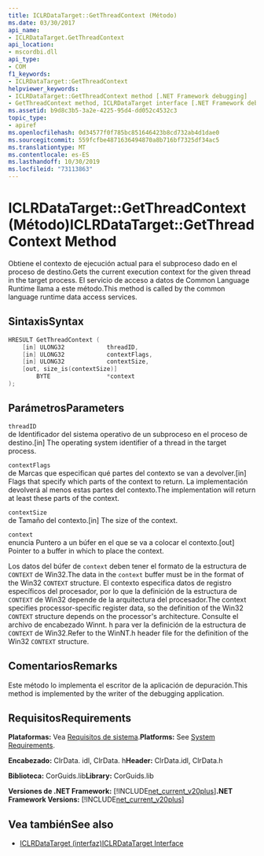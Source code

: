 ```yaml
---
title: ICLRDataTarget::GetThreadContext (Método)
ms.date: 03/30/2017
api_name:
- ICLRDataTarget.GetThreadContext
api_location:
- mscordbi.dll
api_type:
- COM
f1_keywords:
- ICLRDataTarget::GetThreadContext
helpviewer_keywords:
- ICLRDataTarget::GetThreadContext method [.NET Framework debugging]
- GetThreadContext method, ICLRDataTarget interface [.NET Framework debugging]
ms.assetid: b9d8c3b5-3a2e-4225-95d4-dd052c4532c3
topic_type:
- apiref
ms.openlocfilehash: 0d34577f0f785bc851646423b8cd732ab4d1dae0
ms.sourcegitcommit: 559fcfbe4871636494870a8b716bf7325df34ac5
ms.translationtype: MT
ms.contentlocale: es-ES
ms.lasthandoff: 10/30/2019
ms.locfileid: "73113863"
---
```

# <a name="iclrdatatargetgetthreadcontext-method"></a><span data-ttu-id="e6393-102">ICLRDataTarget::GetThreadContext (Método)</span><span class="sxs-lookup"><span data-stu-id="e6393-102">ICLRDataTarget::GetThreadContext Method</span></span>
<span data-ttu-id="e6393-103">Obtiene el contexto de ejecución actual para el subproceso dado en el proceso de destino.</span><span class="sxs-lookup"><span data-stu-id="e6393-103">Gets the current execution context for the given thread in the target process.</span></span> <span data-ttu-id="e6393-104">El servicio de acceso a datos de Common Language Runtime llama a este método.</span><span class="sxs-lookup"><span data-stu-id="e6393-104">This method is called by the common language runtime data access services.</span></span>  
  
## <a name="syntax"></a><span data-ttu-id="e6393-105">Sintaxis</span><span class="sxs-lookup"><span data-stu-id="e6393-105">Syntax</span></span>  
  
```cpp  
HRESULT GetThreadContext (  
    [in] ULONG32            threadID,  
    [in] ULONG32            contextFlags,  
    [in] ULONG32            contextSize,  
    [out, size_is(contextSize)]   
        BYTE                *context  
);  
```  
  
## <a name="parameters"></a><span data-ttu-id="e6393-106">Parámetros</span><span class="sxs-lookup"><span data-stu-id="e6393-106">Parameters</span></span>  
 `threadID`  
 <span data-ttu-id="e6393-107">de Identificador del sistema operativo de un subproceso en el proceso de destino.</span><span class="sxs-lookup"><span data-stu-id="e6393-107">[in] The operating system identifier of a thread in the target process.</span></span>  
  
 `contextFlags`  
 <span data-ttu-id="e6393-108">de Marcas que especifican qué partes del contexto se van a devolver.</span><span class="sxs-lookup"><span data-stu-id="e6393-108">[in] Flags that specify which parts of the context to return.</span></span> <span data-ttu-id="e6393-109">La implementación devolverá al menos estas partes del contexto.</span><span class="sxs-lookup"><span data-stu-id="e6393-109">The implementation will return at least these parts of the context.</span></span>  
  
 `contextSize`  
 <span data-ttu-id="e6393-110">de Tamaño del contexto.</span><span class="sxs-lookup"><span data-stu-id="e6393-110">[in] The size of the context.</span></span>  
  
 `context`  
 <span data-ttu-id="e6393-111">enuncia Puntero a un búfer en el que se va a colocar el contexto.</span><span class="sxs-lookup"><span data-stu-id="e6393-111">[out] Pointer to a buffer in which to place the context.</span></span>  
  
 <span data-ttu-id="e6393-112">Los datos del búfer de `context` deben tener el formato de la estructura de `CONTEXT` de Win32.</span><span class="sxs-lookup"><span data-stu-id="e6393-112">The data in the `context` buffer must be in the format of the Win32 `CONTEXT` structure.</span></span> <span data-ttu-id="e6393-113">El contexto especifica datos de registro específicos del procesador, por lo que la definición de la estructura de `CONTEXT` de Win32 depende de la arquitectura del procesador.</span><span class="sxs-lookup"><span data-stu-id="e6393-113">The context specifies processor-specific register data, so the definition of the Win32 `CONTEXT` structure depends on the processor's architecture.</span></span> <span data-ttu-id="e6393-114">Consulte el archivo de encabezado Winnt. h para ver la definición de la estructura de `CONTEXT` de Win32.</span><span class="sxs-lookup"><span data-stu-id="e6393-114">Refer to the WinNT.h header file for the definition of the Win32 `CONTEXT` structure.</span></span>  
  
## <a name="remarks"></a><span data-ttu-id="e6393-115">Comentarios</span><span class="sxs-lookup"><span data-stu-id="e6393-115">Remarks</span></span>  
 <span data-ttu-id="e6393-116">Este método lo implementa el escritor de la aplicación de depuración.</span><span class="sxs-lookup"><span data-stu-id="e6393-116">This method is implemented by the writer of the debugging application.</span></span>  
  
## <a name="requirements"></a><span data-ttu-id="e6393-117">Requisitos</span><span class="sxs-lookup"><span data-stu-id="e6393-117">Requirements</span></span>  
 <span data-ttu-id="e6393-118">**Plataformas:** Vea [Requisitos de sistema](../../../../docs/framework/get-started/system-requirements.md).</span><span class="sxs-lookup"><span data-stu-id="e6393-118">**Platforms:** See [System Requirements](../../../../docs/framework/get-started/system-requirements.md).</span></span>  
  
 <span data-ttu-id="e6393-119">**Encabezado:** ClrData. idl, ClrData. h</span><span class="sxs-lookup"><span data-stu-id="e6393-119">**Header:** ClrData.idl, ClrData.h</span></span>  
  
 <span data-ttu-id="e6393-120">**Biblioteca:** CorGuids.lib</span><span class="sxs-lookup"><span data-stu-id="e6393-120">**Library:** CorGuids.lib</span></span>  
  
 <span data-ttu-id="e6393-121">**Versiones de .NET Framework:** [!INCLUDE[net_current_v20plus](../../../../includes/net-current-v20plus-md.md)]</span><span class="sxs-lookup"><span data-stu-id="e6393-121">**.NET Framework Versions:** [!INCLUDE[net_current_v20plus](../../../../includes/net-current-v20plus-md.md)]</span></span>  
  
## <a name="see-also"></a><span data-ttu-id="e6393-122">Vea también</span><span class="sxs-lookup"><span data-stu-id="e6393-122">See also</span></span>

- [<span data-ttu-id="e6393-123">ICLRDataTarget (interfaz)</span><span class="sxs-lookup"><span data-stu-id="e6393-123">ICLRDataTarget Interface</span></span>](../../../../docs/framework/unmanaged-api/debugging/iclrdatatarget-interface.md)
